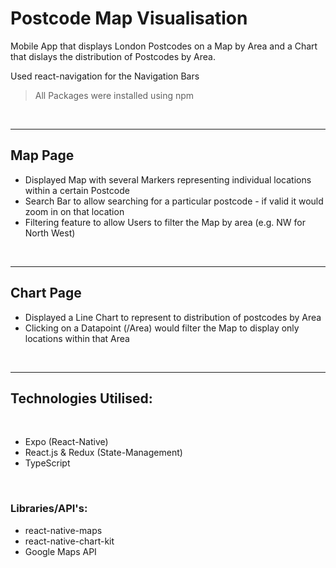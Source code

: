 # Postcode Map Visualisation

Mobile App that displays London Postcodes on a Map by Area and a Chart that dislays the distribution of Postcodes by Area.

Used react-navigation for the Navigation Bars

> All Packages were installed using npm

<br />

---

## Map Page

- Displayed Map with several Markers representing individual locations within a certain Postcode
- Search Bar to allow searching for a particular postcode - if valid it would zoom in on that location
- Filtering feature to allow Users to filter the Map by area (e.g. NW for North West)

<br />

---

## Chart Page

- Displayed a Line Chart to represent to distribution of postcodes by Area
- Clicking on a Datapoint (/Area) would filter the Map to display only locations within that Area

<br />

---

## Technologies Utilised:

<br />

- Expo (React-Native)
- React.js & Redux (State-Management)
- TypeScript

<br />

### Libraries/API's:

- react-native-maps
- react-native-chart-kit
- Google Maps API
